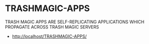 # TRASHMAGIC-APPS
TRASH MAGIC APPS ARE SELF-REPLICATING APPLICATIONS WHICH PROPAGATE ACROSS TRASH MAGIC SERVERS

 - [http://localhost/TRASHMAGIC-APPS/](http://localhost/TRASHMAGIC-APPS/)